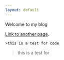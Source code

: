 ```yaml
---
layout: default
---
```


Welcome to my blog

[Link to another page](cayman/another-page).

```
>this is a test for code
```
> this is a test for 
